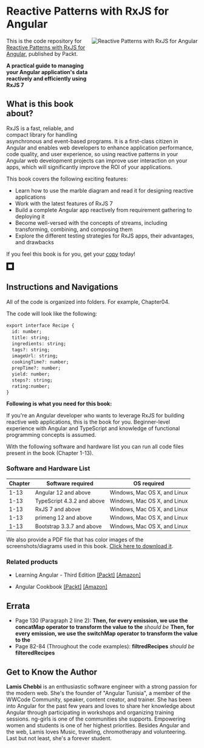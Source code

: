 # Reactive Patterns with RxJS for Angular

<a href="https://www.packtpub.com/product/reactive-patterns-with-rxjs-for-angular/9781801811514?utm_source=github&utm_medium=repository&utm_campaign=9781801811514"><img src="https://static.packt-cdn.com/products/9781801811514/cover/smaller" alt="Reactive Patterns with RxJS for Angular" height="256px" align="right"></a>

This is the code repository for [Reactive Patterns with RxJS for Angular](https://www.packtpub.com/product/reactive-patterns-with-rxjs-for-angular/9781801811514?utm_source=github&utm_medium=repository&utm_campaign=9781801811514), published by Packt.

**A practical guide to managing your Angular application's data reactively and efficiently using RxJS 7**

## What is this book about?
RxJS is a fast, reliable, and compact library for handling asynchronous and event-based programs. It is a first-class citizen in Angular and enables web developers to enhance application performance, code quality, and user experience, so using reactive patterns in your Angular web development projects can improve user interaction on your apps, which will significantly improve the ROI of your applications.

This book covers the following exciting features: 
* Learn how to use the marble diagram and read it for designing reactive applications
* Work with the latest features of RxJS 7
* Build a complete Angular app reactively from requirement gathering to deploying it
* Become well-versed with the concepts of streams, including transforming, combining, and composing them
* Explore the different testing strategies for RxJS apps, their advantages, and drawbacks

If you feel this book is for you, get your [copy](https://www.amazon.com/dp/1801811512) today!

<a href="https://www.packtpub.com/?utm_source=github&utm_medium=banner&utm_campaign=GitHubBanner"><img src="https://raw.githubusercontent.com/PacktPublishing/GitHub/master/GitHub.png" 
alt="https://www.packtpub.com/" border="5" /></a>


## Instructions and Navigations
All of the code is organized into folders. For example, Chapter04.

The code will look like the following:
```
export interface Recipe {
  id: number;
  title: string;
  ingredients: string;
  tags?: string;
  imageUrl: string;
  cookingTime?: number;
  prepTime?: number;
  yield: number;
  steps?: string;
  rating:number;
}
```

**Following is what you need for this book:**

If you're an Angular developer who wants to leverage RxJS for building reactive web applications, this is the book for you. Beginner-level experience with Angular and TypeScript and knowledge of functional programming concepts is assumed.

With the following software and hardware list you can run all code files present in the book (Chapter 1-13).

### Software and Hardware List

| Chapter  | Software required                   | OS required                        |
| -------- | ------------------------------------| -----------------------------------|
| 1-13     | Angular 12 and above                | Windows, Mac OS X, and Linux       |
| 1-13     | TypeScript 4.3.2 and above          | Windows, Mac OS X, and Linux       |
| 1-13     | RxJS 7 and above                    | Windows, Mac OS X, and Linux       |
| 1-13     | primeng 12 and above                | Windows, Mac OS X, and Linux       |
| 1-13     | Bootstrap 3.3.7 and above           | Windows, Mac OS X, and Linux       |



We also provide a PDF file that has color images of the screenshots/diagrams used in this book. [Click here to download it](https://static.packt-cdn.com/downloads/9781801811514_ColorImages.pdf).


### Related products <Other books you may enjoy>
* Learning Angular - Third Edition [[Packt]](https://www.packtpub.com/product/learning-angular-third-edition/9781839210662?utm_source=github&utm_medium=repository&utm_campaign=9781839210662) [[Amazon]](https://www.amazon.com/dp/1839210664)

* Angular Cookbook [[Packt]](https://www.packtpub.com/product/angular-cookbook/9781838989439?utm_source=github&utm_medium=repository&utm_campaign=9781838989439) [[Amazon]](https://www.amazon.com/dp/1838989439)

## Errata 
 * Page 130 (Paragraph 2 line 2):  **Then, for every emission, we use the concatMap operator to transform the value to the** _should be_ **Then, for every emission, we use the switchMap operator to transform the value to the**
 * Page 82-84 (Throughout the code examples): **filtredRecipes** _should be_ **filteredRecipes**
 
## Get to Know the Author
**Lamis Chebbi**
is an enthusiastic software engineer with a strong passion for the modern web. She's the founder of "Angular Tunisia", a member of the WWCode Community, speaker, content creator, and trainer. She has been into Angular for the past few years and loves to share her knowledge about Angular through participating in workshops and organizing training sessions. ng-girls is one of the communities she supports. Empowering women and students is one of her highest priorities. Besides Angular and the web, Lamis loves Music, traveling, chromotherapy and volunteering. Last but not least, she's a forever student.




